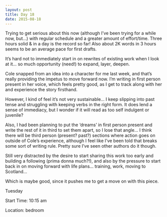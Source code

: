 ```yaml
---
layout: post
title: Day 18
date: 2015-08-18
---
```


Trying to get serious about this now (although I’ve been trying for a while now, but…) with regular schedule and a greater amount of effort/time. Three hours solid & in a day is the record so far! Also about 2K words in 3 hours seems to be an average pace for first drafts. 

It’s hard not to immediately start in on rewrites of existing work when I look at it… so much opportunity (need!) to expand, layer, deepen. 

Cole snapped from an idea into a character for me last week, and that’s really providing the impetus to move forward now. I’m writing in first person present in her voice, which feels pretty good, as I get to track along with her and experience the story firsthand. 

However, I kind of feel it’s not very sustainable… I keep slipping into past tense and struggling with keeping verbs in the right form. It does lend a sense of immediacy, but I wonder if it will read as too self indulgent or juvenile? 

Also, I had been planning to put the ‘dreams’ in first person present and write the rest of it in third to set them apart, so I lose that angle… I think there will be third person (present? past?) sections where action goes on outside of Cole’s experience, although I feel like I’ve been told that breaks some sort of writing rule. Pretty sure I’ve seen other authors do it though. 

Still very distracted by the desire to start sharing this work too early and building a following (prima donna much?!), and also by the pressure to start back in on moving forward with life plans… training, work, moving to Scotland… 

Which is maybe good, since it pushes me to get a move on with this piece.


Tuesday

Start Time: 10:15 am

Location: bedroom
